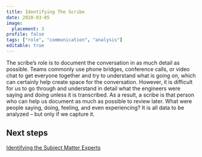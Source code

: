 ```yaml
---
title: Identifying The Scribe
date: 2020-03-05
image:
  placement: 3
profile: false
tags: ["role", "communication", "analysis"]
editable: true
---
```


The scribe’s role is to document the conversation in as much detail as possible. Teams commonly use phone bridges, conference calls, or video chat to get everyone together and try to understand what is going on, which can certainly help create space for the conversation. However, it is difficult for us to go through and understand in detail what the engineers were saying and doing unless it is transcribed. As a result, a scribe is that person who can help us document as much as possible to review later. What were people saying, doing, feeling, and even experiencing?  It is all data to be analyzed – but only if we capture it.

## Next steps

[Identifying the Subject Matter Experts](/post/identifying-the-subject-matter-experts/)
